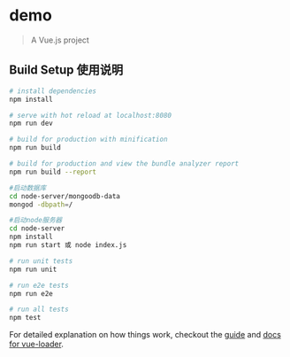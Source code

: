 # demo

> A Vue.js project

## Build Setup 使用说明

``` bash
# install dependencies
npm install

# serve with hot reload at localhost:8080
npm run dev

# build for production with minification
npm run build

# build for production and view the bundle analyzer report
npm run build --report

#启动数据库
cd node-server/mongoodb-data
mongod -dbpath=/

#启动node服务器
cd node-server
npm install
npm run start 或 node index.js

# run unit tests
npm run unit

# run e2e tests
npm run e2e

# run all tests
npm test
```

For detailed explanation on how things work, checkout the [guide](http://vuejs-templates.github.io/webpack/) and [docs for vue-loader](http://vuejs.github.io/vue-loader).
